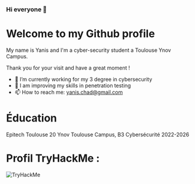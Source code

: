 ### Hi everyone 👋

# Welcome to my Github profile

My name is Yanis and I'm a cyber-security student a Toulouse Ynov Campus.

Thank you for your visit and have a great moment !

- 🔭 I’m currently working for my 3 degree in cybersecurity
- 🌱 I am improving my skills in penetration testing 
- 📫 How to reach me: yanis.chad@gmail.com

# Éducation
Epitech Toulouse 20
Ynov Toulouse Campus, B3 Cybersécurité 2022-2026

# Profil TryHackMe : 
<img src="https://tryhackme-badges.s3.amazonaws.com/yanis.chad.png" alt="TryHackMe">
